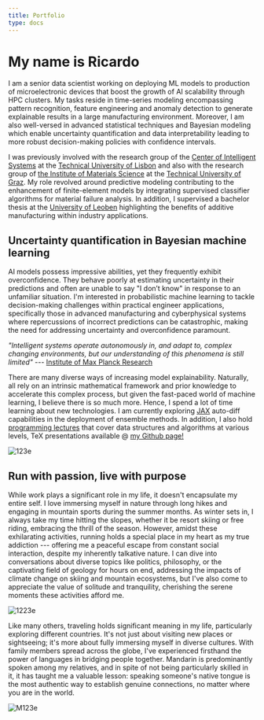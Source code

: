 ```yaml
---
title: Portfolio
type: docs
---
```


# **My name is Ricardo**

I am a senior data scientist working on deploying ML models to production of microelectronic devices that boost the growth of AI scalability through HPC clusters. My tasks reside in time-series modeling encompassing pattern recognition, feature engineering and anomaly detection to generate explainable results in a large manufacturing environment. Moreover, I am also well-versed in advanced statistical techniques and Bayesian modeling which enable uncertainty quantification and data interpretability leading to more robust decision-making policies with confidence intervals.

I was previously involved with the research group of the [Center of Intelligent Systems](https://csi.idmec.tecnico.ulisboa.pt/) at the [Technical University of Lisbon](https://tecnico.ulisboa.pt/en/) and also with the research group of [the Institute of Materials Science](https://www.tugraz.at/institute/imat/home) at the [Technical University of Graz](https://www.tugraz.at/en/home). My role revolved around predictive modeling contributing to the enhancement of finite-element models by integrating supervised classifier algorithms for material failure analysis. In addition, I supervised a bachelor thesis at the [University of Leoben](https://www.unileoben.ac.at/en/) highlighting the benefits of additive manufacturing within industry applications. 

## **Uncertainty quantification in Bayesian machine learning**

AI models possess impressive abilities, yet they frequently exhibit overconfidence. They behave poorly at estimating uncertainty in their predictions and often are unable to say "I don’t know" in response to an unfamiliar situation. I'm interested in probabilistic machine learning to tackle decision-making challenges within practical engineer applications, specifically those in advanced manufacturing and cyberphysical systems where repercussions of incorrect predictions can be catastrophic, making the need for addressing uncertainty and overconfidence paramount.

*"Intelligent systems operate autonomously in, and adapt to, complex changing environments, but our understanding of this phenomena is still limited"* --- [Institute of Max Planck Research](https://imprs.is.mpg.de/)

There are many diverse ways of increasing model explainability. Naturally, all rely on an intrinsic mathematical framework and prior knowledge to accelerate this complex process, but given the fast-paced world of machine learning, I believe there is so much more. Hence, I spend a lot of time learning about new technologies. I am currently exploring [JAX](https://jax.readthedocs.io/en/latest/notebooks/quickstart.html) auto-diff capabilities in the deployment of ensemble methods. In addition, I also hold [programming lectures](https://ricardochin.com/docs/lectures/) that cover data structures and algorithms at various levels, TeX presentations available @ [my Github page!](https://github.com/roaked/programming-lectures)

![123e](https://live.staticflickr.com/65535/53351935583_2203c22f2f_c.jpg)

## **Run with passion, live with purpose**

While work plays a significant role in my life, it doesn't encapsulate my entire self. I love immersing myself in nature through long hikes and engaging in mountain sports during the summer months. As winter sets in, I always take my time hitting the slopes, whether it be resort skiing or free riding, embracing the thrill of the season. However, amidst these exhilarating activities, running holds a special place in my heart as my true addiction  --- offering me a peaceful escape from constant social interaction, despite my inherently talkative nature. I can dive into conversations about diverse topics like politics, philosophy, or the captivating field of geology for hours on end, addressing the impacts of climate change on skiing and mountain ecosystems, but I've also come to appreciate the value of solitude and tranquility, cherishing the serene moments these activities afford me.

![1223e](https://live.staticflickr.com/65535/53508758200_1562f1d34e_c.jpg)

Like many others, traveling holds significant meaning in my life, particularly exploring different countries.  It's not just about visiting new places or sightseeing; it's more about fully immersing myself in diverse cultures. With family members spread across the globe, I've experienced firsthand the power of languages in bridging people together. Mandarin is predominantly spoken among my relatives, and in spite of not being particularly skilled in it, it has taught me a valuable lesson: speaking someone's native tongue is the most authentic way to establish genuine connections, no matter where you are in the world.

![M123e](https://live.staticflickr.com/65535/53343069030_6d4e5837cd_c.jpg)


